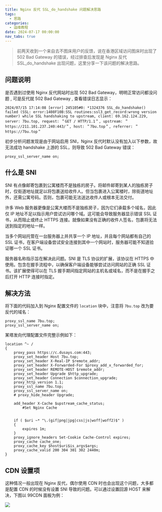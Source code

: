 ```yaml
---
title: Nginx 反代 SSL_do_handshake 问题解决思路
tags:
  - 思路
categories:
  - 运维教程
date: 2024-07-17 00:00:00
nav_tabs: true
---
```


> 前两天收到一个来自去不图床用户的反馈，说在香港区域访问图床时出现了 502 Bad Gateway 的错误，经过排查后发现是 Nginx 反代 SSL_do_handshake 出现问题，这里分享一下该问题的解决思路。

<!-- more -->

## 问题说明

是否遇到过使用 Nginx 反代网站时出现 502 Bad Gateway，明明正常访问都没问题 , 可是反代就 502 Bad Gateway , 查看错误日志显示：

```
2024/07/15 17:14:08 [error] 245105#0: *1324376 SSL_do_handshake() failed (SSL: error:1408F10B:SSL routines:ssl3_get_record:wrong version number) while SSL handshaking to upstream, client: 69.162.124.229, server: 7bu.top, request: ＂GET / HTTP/1.1＂, upstream: ＂https://211.101.237.240:443/＂, host: ＂7bu.top＂, referrer: ＂https://7bu.top＂
```

初步分析问题发现是由于网站启用 SNI，Nginx 反代时默认没有加入以下参数，故无法成功 handshake 上游的 SSL，则导致 502 Bad Gateway 错误：

```
proxy_ssl_server_name on;
```

## 什么是 SNI

SNI 有点像邮寄包裹到公寓楼而不是独栋的房子。将邮件邮寄到某人的独栋房子时，仅街道地址就足以将包裹送给收件人。但当包裹进入公寓楼时，除街道地址外，还需公寓号码。否则，包裹可能无法送达收件人或根本无法交付。

许多 Web 服务器更像是公寓大楼而不是独栋房子，因为它们承载多个域名，因此仅 IP 地址不足以指示用户尝试访问哪个域。这可能会导致服务器显示错误 SSL 证书，从而阻止或终止 HTTPS 连接。就像如果没有正确的收件人签名，包裹将无法送到指定的地址一样。

当多个网站托管在一台服务器上并共享一个 IP 地址，并且每个网站都有自己的 SSL 证书，在客户端设备尝试安全连接到其中一个网站时，服务器可能不知道验证哪一个 SSL 证书。

服务器名称指示旨在解决此问题。SNI 是 TLS 协议的扩展，该协议在 HTTPS 中使用。包含在握手流程中，以确保客户端设备能够尝试访问网站的正确 SSL 证书。该扩展使得可以在 TLS 握手期间指定网站的主机名或域名，而不是在握手之后打开 HTTP 连接时指定。

## 解决方法

将下面的代码加入到 Nginx 配置文件的 `location` 块中，注意将 `7bu.top` 改为要反代的域名：

```
proxy_ssl_name 7bu.top;
proxy_ssl_server_name on;
```

某塔发向代理配置文件完整示例如下：

```
location ^~ /
{
    proxy_pass https://c.dusays.com:443;
    proxy_set_header Host 7bu.top;
    proxy_set_header X-Real-IP $remote_addr;
    proxy_set_header X-Forwarded-For $proxy_add_x_forwarded_for;
    proxy_set_header REMOTE-HOST $remote_addr;
    proxy_set_header Upgrade $http_upgrade;
    proxy_set_header Connection $connection_upgrade;
    proxy_http_version 1.1;
    proxy_ssl_name 7bu.top;
    proxy_ssl_server_name on;
    # proxy_hide_header Upgrade;

    add_header X-Cache $upstream_cache_status;
		#Set Nginx Cache


    if ( $uri ~* "\.(gif|png|jpg|css|js|woff|woff2)$" )
    {
        expires 1m;
    }
    proxy_ignore_headers Set-Cookie Cache-Control expires;
    proxy_cache cache_one;
    proxy_cache_key $host$uri$is_args$args;
    proxy_cache_valid 200 304 301 302 2440m;
}
```

## CDN 设置项

这种情况一般出现在 Nginx 反代，偶尔使用 CDN 时也会出现这个问题，大多都是配置 CDN 的时候没有设置 SNI 导致的问题。可以通过设置回源 HOST 来解决，下图以 99CDN 面板为例：

![](https://cdn.dusays.com/2024/07/728-1.jpg)